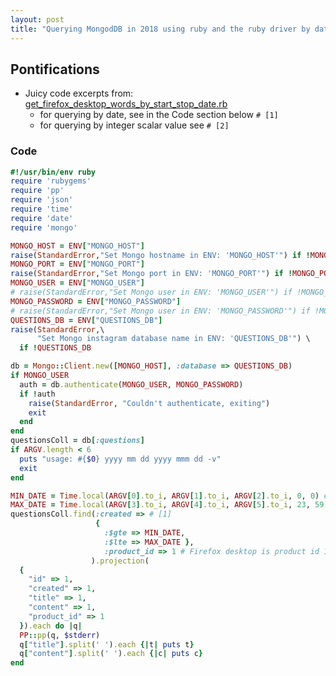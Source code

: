 ```yaml
---
layout: post
title: "Querying MongodDB in 2018 using ruby and the ruby driver by date and by integer scalar value"
---
```


## Pontifications

* Juicy code excerpts from: [get\_firefox\_desktop_words\_by\_start\_stop\_date.rb](https://github.com/rtanglao/sumo-questions/blob/master/get_firefox_desktop_words_by_start_stop_date.rb)
    * for querying by date, see in the Code section below ```# [1]```
    * for querying by integer scalar value see ```# [2]```

### Code

```ruby
#!/usr/bin/env ruby
require 'rubygems'
require 'pp'
require 'json'
require 'time'
require 'date'
require 'mongo'

MONGO_HOST = ENV["MONGO_HOST"]
raise(StandardError,"Set Mongo hostname in ENV: 'MONGO_HOST'") if !MONGO_HOST
MONGO_PORT = ENV["MONGO_PORT"]
raise(StandardError,"Set Mongo port in ENV: 'MONGO_PORT'") if !MONGO_PORT
MONGO_USER = ENV["MONGO_USER"]
# raise(StandardError,"Set Mongo user in ENV: 'MONGO_USER'") if !MONGO_USER
MONGO_PASSWORD = ENV["MONGO_PASSWORD"]
# raise(StandardError,"Set Mongo user in ENV: 'MONGO_PASSWORD'") if !MONGO_PASSWORD
QUESTIONS_DB = ENV["QUESTIONS_DB"]
raise(StandardError,\
      "Set Mongo instagram database name in ENV: 'QUESTIONS_DB'") \
  if !QUESTIONS_DB

db = Mongo::Client.new([MONGO_HOST], :database => QUESTIONS_DB)
if MONGO_USER
  auth = db.authenticate(MONGO_USER, MONGO_PASSWORD)
  if !auth
    raise(StandardError, "Couldn't authenticate, exiting")
    exit
  end
end
questionsColl = db[:questions]
if ARGV.length < 6
  puts "usage: #{$0} yyyy mm dd yyyy mmm dd -v"
  exit
end

MIN_DATE = Time.local(ARGV[0].to_i, ARGV[1].to_i, ARGV[2].to_i, 0, 0) # may want Time.utc if you don't want local time
MAX_DATE = Time.local(ARGV[3].to_i, ARGV[4].to_i, ARGV[5].to_i, 23, 59) # may want Time.utc if you don't want local time
questionsColl.find(:created => # [1]
                   {
                     :$gte => MIN_DATE,
                     :$lte => MAX_DATE },
                     :product_id => 1 # Firefox desktop is product id 1 # [2]
                  ).projection(
  {
    "id" => 1,
    "created" => 1,
    "title" => 1,
    "content" => 1,
    "product_id" => 1 
  }).each do |q|
  PP::pp(q, $stderr)
  q["title"].split(' ').each {|t| puts t}
  q["content"].split(' ').each {|c| puts c}
end

```
